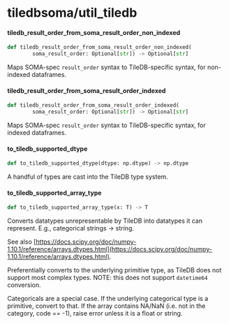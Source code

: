 <a id="tiledbsoma/util_tiledb"></a>

# tiledbsoma/util\_tiledb

<a id="tiledbsoma/util_tiledb.tiledb_result_order_from_soma_result_order_non_indexed"></a>

#### tiledb\_result\_order\_from\_soma\_result\_order\_non\_indexed

```python
def tiledb_result_order_from_soma_result_order_non_indexed(
        soma_result_order: Optional[str]) -> Optional[str]
```

Maps SOMA-spec `result_order` syntax to TileDB-specific syntax, for non-indexed dataframes.

<a id="tiledbsoma/util_tiledb.tiledb_result_order_from_soma_result_order_indexed"></a>

#### tiledb\_result\_order\_from\_soma\_result\_order\_indexed

```python
def tiledb_result_order_from_soma_result_order_indexed(
        soma_result_order: Optional[str]) -> Optional[str]
```

Maps SOMA-spec `result_order` syntax to TileDB-specific syntax, for indexed dataframes.

<a id="tiledbsoma/util_tiledb.to_tiledb_supported_dtype"></a>

#### to\_tiledb\_supported\_dtype

```python
def to_tiledb_supported_dtype(dtype: np.dtype) -> np.dtype
```

A handful of types are cast into the TileDB type system.

<a id="tiledbsoma/util_tiledb.to_tiledb_supported_array_type"></a>

#### to\_tiledb\_supported\_array\_type

```python
def to_tiledb_supported_array_type(x: T) -> T
```

Converts datatypes unrepresentable by TileDB into datatypes it can represent.
E.g., categorical strings -> string.

See also [https://docs.scipy.org/doc/numpy-1.10.1/reference/arrays.dtypes.html](https://docs.scipy.org/doc/numpy-1.10.1/reference/arrays.dtypes.html).

Preferentially converts to the underlying primitive type, as TileDB does not
support most complex types. NOTE: this does not support `datetime64` conversion.

Categoricals are a special case. If the underlying categorical type is a
primitive, convert to that. If the array contains NA/NaN (i.e. not in the
category, code == -1), raise error unless it is a float or string.

